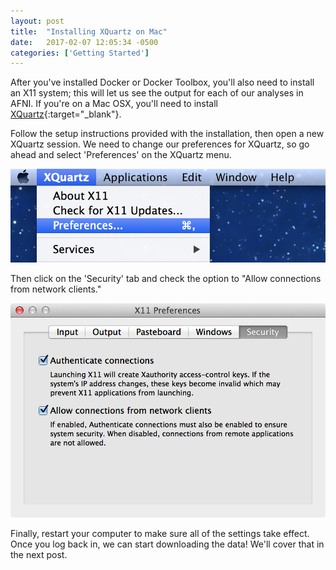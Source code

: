 ```yaml
---
layout: post
title:  "Installing XQuartz on Mac"
date:   2017-02-07 12:05:34 -0500
categories: ['Getting Started']
---
```


After you've installed Docker or Docker Toolbox, you'll also need to install an X11 system; this will let us see the output for each of our analyses in AFNI. If you're on a Mac OSX, you'll need to install [XQuartz](https://www.xquartz.org/){:target="_blank"}. 

Follow the setup instructions provided with the installation, then open a new XQuartz session. We need to change our preferences for XQuartz, so go ahead and select 'Preferences' on the XQuartz menu.

![XQuartz Preferences](../assets/XQuartz_Preferences.png)

Then click on the 'Security' tab and check the option to "Allow connections from network clients."

![XQuartz Allow](../assets/XQuartz_Allow.png)

Finally, restart your computer to make sure all of the settings take effect. Once you log back in, we can start downloading the data! We'll cover that in the next post.
